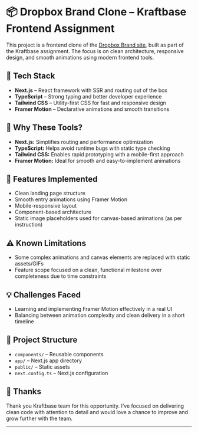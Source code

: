 # 📦 Dropbox Brand Clone – Kraftbase Frontend Assignment

This project is a frontend clone of the [Dropbox Brand site](https://brand.dropbox.com), built as part of the Kraftbase assignment. The focus is on clean architecture, responsive design, and smooth animations using modern frontend tools.

## 🔧 Tech Stack

- **Next.js** – React framework with SSR and routing out of the box
- **TypeScript** – Strong typing and better developer experience
- **Tailwind CSS** – Utility-first CSS for fast and responsive design
- **Framer Motion** – Declarative animations and smooth transitions

## 📌 Why These Tools?

- **Next.js:** Simplifies routing and performance optimization
- **TypeScript:** Helps avoid runtime bugs with static type checking
- **Tailwind CSS:** Enables rapid prototyping with a mobile-first approach
- **Framer Motion:** Ideal for smooth and easy-to-implement animations

## 🚀 Features Implemented

- Clean landing page structure
- Smooth entry animations using Framer Motion
- Mobile-responsive layout
- Component-based architecture
- Static image placeholders used for canvas-based animations (as per instruction)

## ⚠️ Known Limitations

- Some complex animations and canvas elements are replaced with static assets/GIFs
- Feature scope focused on a clean, functional milestone over completeness due to time constraints

## 💡 Challenges Faced

- Learning and implementing Framer Motion effectively in a real UI
- Balancing between animation complexity and clean delivery in a short timeline

## 📁 Project Structure

- `components/` – Reusable components
- `app/` – Next.js app directory
- `public/` – Static assets
- `next.config.ts` – Next.js configuration

## 🙏 Thanks

Thank you Kraftbase team for this opportunity. I’ve focused on delivering clean code with attention to detail and would love a chance to improve and grow further with the team.

---

